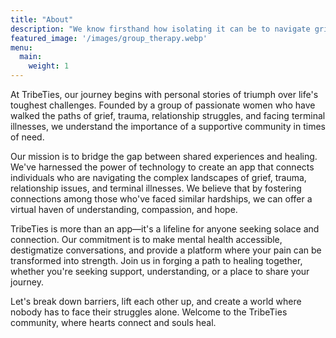 ```yaml
---
title: "About"
description: "We know firsthand how isolating it can be to navigate grief, trauma, separation alone. That is why we have set on creating a community where you can connect with others that understand what you are going through."
featured_image: '/images/group_therapy.webp'
menu:
  main:
    weight: 1
---
```



At TribeTies, our journey begins with personal stories of triumph over life's toughest challenges. Founded by a group of passionate women who have walked the paths of grief, trauma, relationship struggles, and facing terminal illnesses, we understand the importance of a supportive community in times of need.

Our mission is to bridge the gap between shared experiences and healing. We've harnessed the power of technology to create an app that connects individuals who are navigating the complex landscapes of grief, trauma, relationship issues, and terminal illnesses. We believe that by fostering connections among those who've faced similar hardships, we can offer a virtual haven of understanding, compassion, and hope.

TribeTies is more than an app—it's a lifeline for anyone seeking solace and connection. Our commitment is to make mental health accessible, destigmatize conversations, and provide a platform where your pain can be transformed into strength. Join us in forging a path to healing together, whether you're seeking support, understanding, or a place to share your journey.

Let's break down barriers, lift each other up, and create a world where nobody has to face their struggles alone. Welcome to the TribeTies community, where hearts connect and souls heal.
